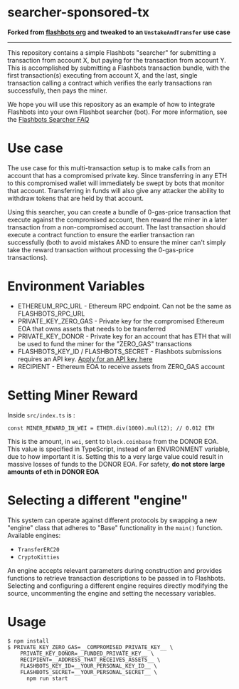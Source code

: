 searcher-sponsored-tx
=======================

**Forked from [flashbots org](https://github.com/flashbots/searcher-sponsored-tx/) and tweaked to an `UnstakeAndTransfer` use case**

---

This repository contains a simple Flashbots "searcher" for submitting a transaction from account X, but paying for the transaction from account Y. This is accomplished by submitting a Flashbots transaction bundle, with the first transaction(s) executing from account X, and the last, single transaction calling a contract which verifies the early transactions ran successfully, then pays the miner.

We hope you will use this repository as an example of how to integrate Flashbots into your own Flashbot searcher (bot). For more information, see the [Flashbots Searcher FAQ](https://github.com/flashbots/pm/blob/main/guides/flashbots-alpha.md)

Use case
========
The use case for this multi-transaction setup is to make calls from an account that has a compromised private key. Since transferring in any ETH to this compromised wallet will immediately be swept by bots that monitor that account. Transferring in funds will also give any attacker the ability to withdraw tokens that are held by that account.

Using this searcher, you can create a bundle of 0-gas-price transaction that execute against the compromised account, then reward the miner in a later transaction from a non-compromised account. The last transaction should execute a contract function to ensure the earlier transaction ran successfully (both to avoid mistakes AND to ensure the miner can't simply take the reward transaction without processing the 0-gas-price transactions).

Environment Variables
=====================
- ETHEREUM_RPC_URL - Ethereum RPC endpoint. Can not be the same as FLASHBOTS_RPC_URL
- PRIVATE_KEY_ZERO_GAS - Private key for the compromised Ethereum EOA that owns assets that needs to be transferred
- PRIVATE_KEY_DONOR - Private key for an account that has ETH that will be used to fund the miner for the "ZERO_GAS" transactions 
- FLASHBOTS_KEY_ID / FLASHBOTS_SECRET - Flashbots submissions requires an API key. [Apply for an API key here](https://docs.google.com/forms/d/e/1FAIpQLSd4AKrS-vcfW1X-dQvkFY73HysoKfkhcd-31Tj8frDAU6D6aQ/viewform) 
- RECIPIENT - Ethereum EOA to receive assets from ZERO_GAS account

Setting Miner Reward
====================
Inside `src/index.ts` is :
```
const MINER_REWARD_IN_WEI = ETHER.div(1000).mul(12); // 0.012 ETH
```

This is the amount, in `wei`, sent to `block.coinbase` from the DONOR EOA. This value is specified in TypeScript, instead of an ENVIRONMENT variable, due to how important it is. Setting this to a very large value could result in massive losses of funds to the DONOR EOA. For safety, **do not store large amounts of eth in DONOR EOA**


Selecting a different "engine"
==============================
This system can operate against different protocols by swapping a new "engine" class that adheres to "Base" functionality in the `main()` function. Available engines:
- `TransferERC20`
- `CryptoKitties`
  

An engine accepts relevant parameters during construction and provides functions to retrieve transaction descriptions to be passed in to Flashbots. Selecting and configuring a different engine requires directly modifying the source, uncommenting the engine and setting the necessary variables.


Usage
======================
```
$ npm install
$ PRIVATE_KEY_ZERO_GAS=__COMPROMISED_PRIVATE_KEY__ \
    PRIVATE_KEY_DONOR=__FUNDED_PRIVATE_KEY__ \
    RECIPIENT=__ADDRESS_THAT_RECEIVES_ASSETS__ \
    FLASHBOTS_KEY_ID=__YOUR_PERSONAL_KEY_ID__ \
    FLASHBOTS_SECRET=__YOUR_PERSONAL_SECRET__ \
      npm run start
```
